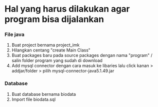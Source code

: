 # Hal yang harus dilakukan agar program bisa dijalankan

### File java
1. Buat project bernama project_imk
2. Hilangkan centang "create Main Class"
3. Buat packages baru pada source packages dengan nama "program" / salin folder program yang sudah di download
4. Add mysql connector dengan cara masuk ke libaries lalu click kanan > addjar/folder > pilih mysql-connector-java5.1.49.jar

### Database
1. Buat database bernama biodata
2. Import file biodata.sql
   

